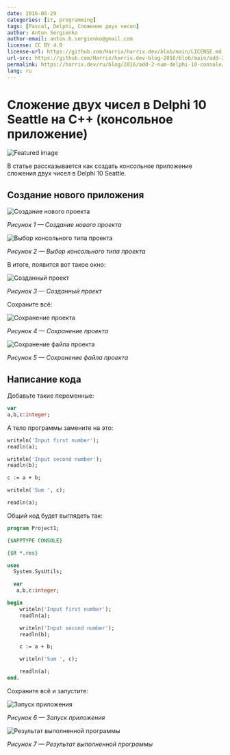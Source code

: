 ```yaml
---
date: 2016-05-29
categories: [it, programming]
tags: [Pascal, Delphi, Сложение двух чисел]
author: Anton Sergienko
author-email: anton.b.sergienko@gmail.com
license: CC BY 4.0
license-url: https://github.com/Harrix/harrix.dev/blob/main/LICENSE.md
url-src: https://github.com/Harrix/harrix.dev-blog-2016/blob/main/add-2-num-delphi-10-console/add-2-num-delphi-10-console.md
permalink: https://harrix.dev/ru/blog/2016/add-2-num-delphi-10-console/
lang: ru
---
```


# Сложение двух чисел в Delphi 10 Seattle на C++ (консольное приложение)

![Featured image](featured-image.svg)

В статье рассказывается как создать консольное приложение сложения двух чисел в Delphi 10 Seattle.

## Создание нового приложения

![Создание нового проекта](img/new-project_01.png)

_Рисунок 1 — Создание нового проекта_

![Выбор консольного типа проекта](img/new-project_02.png)

_Рисунок 2 — Выбор консольного типа проекта_

В итоге, появится вот такое окно:

![Созданный проект](img/new-project_03.png)

_Рисунок 3 — Созданный проект_

Сохраните всё:

![Сохранение проекта](img/new-project_04.png)

_Рисунок 4 — Сохранение проекта_

![Сохранение файла проекта](img/new-project_05.png)

_Рисунок 5 — Сохранение файла проекта_

## Написание кода

Добавьте такие переменные:

```pascal
var
a,b,c:integer;
```

А тело программы замените на это:

```pascal
writeln('Input first number');
readln(a);

writeln('Input second number');
readln(b);

c := a + b;

writeln('Sum ', c);

readln(a);
```

Общий код будет выглядеть так:

```pascal
program Project1;

{$APPTYPE CONSOLE}

{$R *.res}

uses
  System.SysUtils;

  var
   a,b,c:integer;

begin
    writeln('Input first number');
    readln(a);

    writeln('Input second number');
    readln(b);

    c := a + b;

    writeln('Sum ', c);

    readln(a);
end.
```

Сохраните всё и запустите:

![Запуск приложения](img/run.png)

_Рисунок 6 — Запуск приложения_

![Результат выполненной программы](img/result.png)

_Рисунок 7 — Результат выполненной программы_
